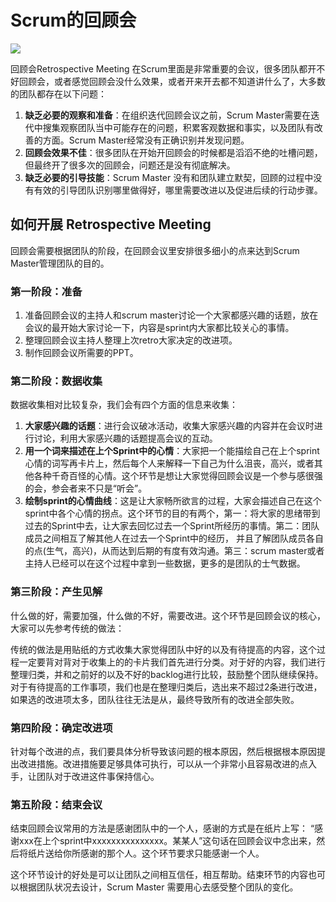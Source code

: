 # Scrum的回顾会

![](https://img-blog.csdnimg.cn/img_convert/0958bba0f91baf107466ad97dfe5dcd6.png)

回顾会Retrospective Meeting 在Scrum里面是非常重要的会议，很多团队都开不好回顾会，或者感觉回顾会没什么效果，或者开来开去都不知道讲什么了，大多数的团队都存在以下问题：

1. **缺乏必要的观察和准备**：在组织迭代回顾会议之前，Scrum Master需要在迭代中搜集观察团队当中可能存在的问题，积累客观数据和事实，以及团队有改善的方面。Scrum Master经常没有正确识别并发现问题。
2. **回顾会效果不佳**：很多团队在开始开回顾会的时候都是滔滔不绝的吐槽问题，但最终开了很多次的回顾会，问题还是没有彻底解决。
3. **缺乏必要的引导技能**：Scrum Master 没有和团队建立默契，回顾的过程中没有有效的引导团队识别哪里做得好，哪里需要改进以及促进后续的行动步骤。

## 如何开展 Retrospective Meeting

回顾会需要根据团队的阶段，在回顾会议里安排很多细小的点来达到Scrum Master管理团队的目的。

### 第一阶段：准备

1. 准备回顾会议的主持人和scrum master讨论一个大家都感兴趣的话题，放在会议的最开始大家讨论一下，内容是sprint内大家都比较关心的事情。
2. 整理回顾会议主持人整理上次retro大家决定的改进项。
3. 制作回顾会议所需要的PPT。

### 第二阶段：数据收集

数据收集相对比较复杂，我们会有四个方面的信息来收集：
1. **大家感兴趣的话题**：进行会议破冰活动，收集大家感兴趣的内容并在会议时进行讨论，利用大家感兴趣的话题提高会议的互动。
2. **用一个词来描述在上个Sprint中的心情**：大家把一个能描绘自己在上个sprint心情的词写再卡片上，然后每个人来解释一下自己为什么沮丧，高兴，或者其他各种千奇百怪的心情。这个环节是想让大家觉得回顾会议是一个参与感很强的会，参会者来不只是“听会”。
3. **绘制sprint的心情曲线**：这是让大家畅所欲言的过程，大家会描述自己在这个sprint中各个心情的拐点。这个环节的目的有两个，第一：将大家的思绪带到过去的Sprint中去，让大家去回忆过去一个Sprint所经历的事情。第二：团队成员之间相互了解其他人在过去一个Sprint中的经历， 并且了解团队成员各自的点(生气，高兴)，从而达到后期的有度有效沟通。第三：scrum master或者主持人已经可以在这个过程中拿到一些数据，更多的是团队的士气数据。

### 第三阶段：产生见解

什么做的好，需要加强，什么做的不好，需要改进。这个环节是回顾会议的核心，大家可以先参考传统的做法：

传统的做法是用贴纸的方式收集大家觉得团队中好的以及有待提高的内容，这个过程一定要背对背对于收集上的的卡片我们首先进行分类。对于好的内容，我们进行整理归类，并和之前好的以及不好的backlog进行比较，鼓励整个团队继续保持。对于有待提高的工作事项，我们也是在整理归类后，选出来不超过2条进行改进，如果选的改进项太多，团队往往无法是从，最终导致所有的改进全部失败。

### 第四阶段：确定改进项

针对每个改进的点，我们要具体分析导致该问题的根本原因，然后根据根本原因提出改进措施。改进措施要足够具体可执行，可以从一个非常小且容易改进的点入手，让团队对于改进这件事保持信心。

### 第五阶段：结束会议

结束回顾会议常用的方法是感谢团队中的一个人，感谢的方式是在纸片上写： “感谢xxx在上个sprint中xxxxxxxxxxxxxxx。某某人”这句话在回顾会议中念出来，然后将纸片送给你所感谢的那个人。这个环节要求只能感谢一个人。

这个环节设计的好处是可以让团队之间相互信任，相互帮助。结束环节的内容也可以根据团队状况去设计，Scrum Master 需要用心去感受整个团队的变化。
